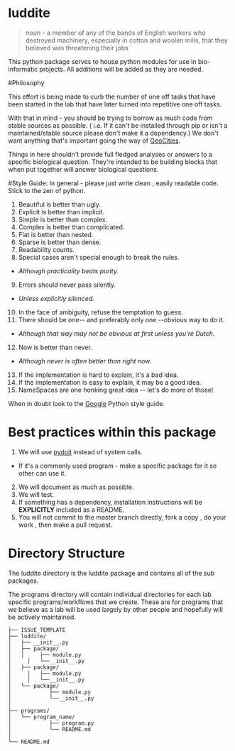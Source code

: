 # luddite

> *noun* - a member of any of the bands of English workers who destroyed machinery, especially in cotton and woolen mills, that they believed was threatening their jobs 

This python package serves to house python modules for use in bio-informatic projects. All additions will be added as they are needed. 

#Philosophy

This effort is being made to curb the number of one off tasks that have been started in the lab that have later turned into repetitive one off tasks. 

With that in mind - you should be trying to borrow as much code from stable sources as possible. ( i.e. If it can't be installed through pip or isn't a maintained/stable source please don't make it a dependency.) We don't want anything that's important going the way of [GeoCities](https://en.wikipedia.org/wiki/Yahoo!_GeoCities). 

Things in here shouldn't provide full fledged analyses or answers to a specific biological question. They're intended to be building blocks that when put together will answer biological questions. 

#Style Guide: 
In general - please just write clean , easily readable code. Stick to the zen of python. 

1. Beautiful is better than ugly.
2. Explicit is better than implicit.
3. Simple is better than complex.
4. Complex is better than complicated.
5. Flat is better than nested.
6. Sparse is better than dense.
7. Readability counts.
8. Special cases aren't special enough to break the rules.
  * _Although practicality beats purity._
9. Errors should never pass silently.
  * _Unless explicitly silenced._
10. In the face of ambiguity, refuse the temptation to guess.
11. There should be one-- and preferably only one --obvious way to do it.
  * _Although that way may not be obvious at first unless you're Dutch._
12. Now is better than never.
  * _Although never is often better than right now._
13. If the implementation is hard to explain, it's a bad idea.
14. If the implementation is easy to explain, it may be a good idea.
15. NameSpaces are one honking great idea -- let's do more of those!

When in doubt look to the [Google](https://google.github.io/styleguide/pyguide.html) Python style guide.

# Best practices within this package

1. We will use [pydoit](http://pydoit.org/) instead of system calls. 
  * If it's a commonly used program - make a specific package for it so other can use it.
2. We will document as much as possible.
3. We will test.
4. If something has a dependency, installation instructions will be __EXPLICITLY__ included as a README.
5. You will not commit to the master branch directly, fork a copy , do your work , then make a pull request.

# Directory Structure

The luddite directory is the luddite package and contains all of the sub packages.

The programs directory will contain individual directories for each lab specific programs/workflows that we create. These are for programs that we believe as a lab will be used largely by other people and hopefully will be actively maintained. 

```
├── ISSUE_TEMPLATE
├── luddite/
│   ├── __init__.py
│   ├── package/
│  	│	  ├── module.py
│	  │	  └──__init__.py
│   ├── package/
│	  │	  ├── module.py
│	  │	  └──__init__.py
│   └── package/
│		     ├── module.py
│		     └──__init__.py
│
├── programs/
│   └── program_name/
│		     ├── program.py
│		     └── README.md
│
└── README.md

```
